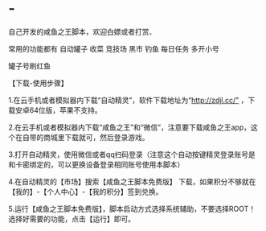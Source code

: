 # -
自己开发的咸鱼之王脚本，欢迎白嫖或者打赏、

常用的功能都有
自动罐子 收菜 竞技场 黑市 钓鱼 每日任务 多开小号

罐子号刷红鱼



【下载-使用步骤】

1.在云手机或者模拟器内下载“自动精灵”，软件下载地址为“http://zdjl.cc/” ，下载安卓64位版，苹果不支持。

2.在云手机或者模拟器内下载“咸鱼之王”和“微信”，注意要下载咸鱼之王app，这个在自带的商城里下载就可，然后登录游戏。

3.打开自动精灵，使用微信或者qq扫码登录（注意这个自动按键精灵登录账号是和卡密绑定的，可以更换设备登录相同账号使用本脚本）

4.在自动精灵的【市场】搜索【咸鱼之王脚本免费版】 下载，如果积分不够就在 【我的】-【个人中心】-【我的积分】签到兑换。

5.运行【咸鱼之王脚本免费版】，脚本启动方式选择系统辅助，不要选择ROOT！ 选择好需要的功能，点击【运行】即可。
